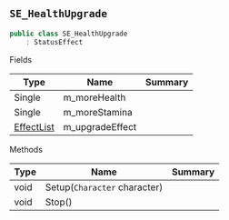 ## `SE_HealthUpgrade`

```csharp
public class SE_HealthUpgrade
    : StatusEffect

```

Fields

| Type | Name | Summary | 
| --- | --- | --- | 
| Single | m_moreHealth |  | 
| Single | m_moreStamina |  | 
| [EffectList](./EffectList.md) | m_upgradeEffect |  | 


Methods

| Type | Name | Summary | 
| --- | --- | --- | 
| void | Setup(`Character` character) |  | 
| void | Stop() |  | 


